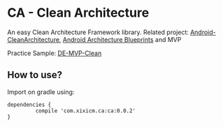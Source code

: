 # CA - Clean Architecture
An easy Clean Architecture Framework library.
Related project: [Android-CleanArchitecture](https://github.com/android10/Android-CleanArchitecture), [Android Architecture Blueprints](https://github.com/googlesamples/android-architecture) and MVP

Practice Sample: [DE-MVP-Clean](https://github.com/enuoCM/DE-MVP-Clean)

How to use?
-----------
Import on gradle using:

	dependencies {
	         compile 'com.xixicm.ca:ca:0.0.2'
	}
